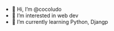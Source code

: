 - 👋 Hi, I’m @cocoludo
- 👀 I’m interested in web dev
- 🌱 I’m currently learning Python, Djangp

<!---
cocoludo/cocoludo is a ✨ special ✨ repository because its `README.md` (this file) appears on your GitHub profile.
You can click the Preview link to take a look at your changes.
--->
